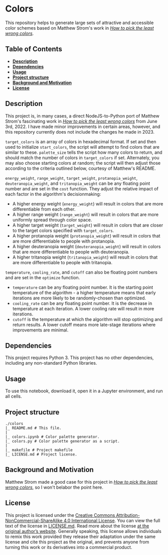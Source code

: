 # Colors

This repository helps to generate large sets of attractive and accessible color schemes based on Matthew Strom's work in [*How to pick the least wrong colors*](https://matthewstrom.com/writing/how-to-pick-the-least-wrong-colors).

## Table of Contents

* [**Description**](#description)
* [**Dependencies**](#dependencies)
* [**Usage**](#usage)
* [**Project structure**](#project-structure)
* [**Background and Motivation**](#background-and-motivation)
* [**License**](#license)

## Description

This project is, in many cases, a direct NodeJS-to-Python port of Matthew Strom's fascinating work in [*How to pick the least wrong colors*](https://matthewstrom.com/writing/how-to-pick-the-least-wrong-colors) from June 3rd, 2022. I have made minor improvements in certain areas, however, and this repository currently does not include the changes he made in 2023.

`target_colors` is an array of colors in hexadecimal format. If set and then used to initialize `start_colors`, the script will attempt to find colors that are similar to these. `palette_size` tells the script how many colors to return, and should match the number of colors in `target_colors` if set. Alternately, you may also choose starting colors at random; the script will then adjust those according to the criteria outlined below, courtesy of Matthew's README.

`energy_weight`, `range_weight`, `target_weight`, `protanopia_weight`, `deuteranopia_weight`, and `tritanopia_weight` can be any floating point number and are set in the `cost` function. They adjust the relative impact of each factor in the algorithm's decisionmaking:

* A higher energy weight (`energy_weight`) will result in colors that are more differentiable from each other.
* A higher range weight (`range_weight`) will result in colors that are more uniformly spread through color space.
* A higher target weight (`target_weight`) will result in colors that are closer to the target colors specified with `target_colors`.
* A higher protanopia weight (`protanopia_weight`) will result in colors that are more differentiable to people with protanopia.
* A higher deuteranopia weight (`deuteranopia_weight`) will result in colors that are more differentiable to people with deuteranopia.
* A higher tritanopia weight (`tritanopia_weight`) will result in colors that are more differentiable to people with tritanopia.

`temperature`, `cooling_rate`, and `cutoff` can also be floating point numbers and are set in the `optimize` function. 

* `temperature` can be any floating point number. It is the starting point temperature of the algorithm - a higher temperature means that early iterations are more likely to be randomly-chosen than optimized.
* `cooling_rate` can be any floating point number. It is the decrease in temperature at each iteration. A lower cooling rate will result in more iterations.
* `cutoff` is the temperature at which the algorithm will stop optimizing and return results. A lower cutoff means more late-stage iterations where improvements are minimal.

## Dependencies

This project requires Python 3. This project has no other dependencies, including any non-standard Python libraries.

## Usage

To use this notebook, download it, open it in a Jupyter environment, and run all cells.

## Project structure

```
./colors
|_ README.md # This file.
|
|_ colors.ipynb # Color palette generator.
|_ colors.py # Color palette generator as a script.
|
|_ makefile # Project makefile
|_ LICENSE.md # Project license.
```

## Background and Motivation

Matthew Strom made a good case for this project in [*How to pick the least wrong colors*](https://matthewstrom.com/writing/how-to-pick-the-least-wrong-colors), so I won't belabor the point here.

## License

This project is licensed under the [Creative Commons Attribution-NonCommercial-ShareAlike 4.0 International License](https://creativecommons.org/licenses/by-nc-sa/4.0/). You can view the full text of the license in [LICENSE.md](./LICENSE.md). Read more about the license [at the original author’s website](https://zacs.site/disclaimers.html). Generally speaking, this license allows individuals to remix this work provided they release their adaptation under the same license and cite this project as the original, and prevents anyone from turning this work or its derivatives into a commercial product.
